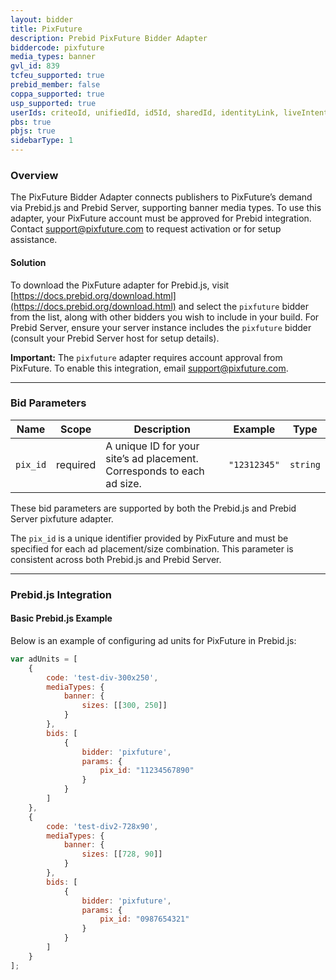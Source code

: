 ```yaml
---
layout: bidder
title: PixFuture
description: Prebid PixFuture Bidder Adapter
biddercode: pixfuture
media_types: banner
gvl_id: 839
tcfeu_supported: true
prebid_member: false
coppa_supported: true
usp_supported: true
userIds: criteoId, unifiedId, id5Id, sharedId, identityLink, liveIntentId, fabrickId
pbs: true
pbjs: true
sidebarType: 1
---
```


### Overview

The PixFuture Bidder Adapter connects publishers to PixFuture’s demand via Prebid.js and Prebid Server, supporting banner media types. To use this adapter, your PixFuture account must be approved for Prebid integration. Contact <support@pixfuture.com> to request activation or for setup assistance.

#### Solution

To download the PixFuture adapter for Prebid.js, visit [https://docs.prebid.org/download.html](https://docs.prebid.org/download.html) and select the `pixfuture` bidder from the list, along with other bidders you wish to include in your build. For Prebid Server, ensure your server instance includes the `pixfuture` bidder (consult your Prebid Server host for setup details).

**Important:** The `pixfuture` adapter requires account approval from PixFuture. To enable this integration, email <support@pixfuture.com>.

---

### Bid Parameters

| Name       | Scope    | Description                                                        | Example       | Type     |
|------------|----------|--------------------------------------------------------------------|---------------|----------|
| `pix_id`   | required | A unique ID for your site’s ad placement. Corresponds to each ad size. | `"12312345"`    | `string` |

These bid parameters are supported by both the Prebid.js and Prebid Server pixfuture adapter.

The `pix_id` is a unique identifier provided by PixFuture and must be specified for each ad placement/size combination. This parameter is consistent across both Prebid.js and Prebid Server.

---

### Prebid.js Integration

#### Basic Prebid.js Example

Below is an example of configuring ad units for PixFuture in Prebid.js:

```javascript
var adUnits = [
    {
        code: 'test-div-300x250',
        mediaTypes: {
            banner: {
                sizes: [[300, 250]]
            }
        },
        bids: [
            {
                bidder: 'pixfuture',
                params: {
                    pix_id: "11234567890"
                }
            }
        ]
    },
    {
        code: 'test-div2-728x90',
        mediaTypes: {
            banner: {
                sizes: [[728, 90]]
            }
        },
        bids: [
            {
                bidder: 'pixfuture',
                params: {
                    pix_id: "0987654321"
                }
            }
        ]
    }
];
